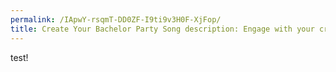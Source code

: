 ```yaml
--- 
permalink: /IApwY-rsqmT-DD0ZF-I9ti9v3H0F-XjFop/ 
title: Create Your Bachelor Party Song description: Engage with your crew to create the perfect funny song for the bachelor party! 
---
```

<div>test!</div>
